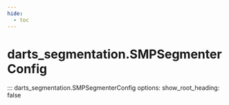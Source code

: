 ```yaml
---
hide:
  - toc
---
```

# <code class='doc-symbol doc-symbol-nav doc-symbol-class'></code>darts_segmentation.SMPSegmenterConfig

::: darts_segmentation.SMPSegmenterConfig
    options:
      show_root_heading: false
